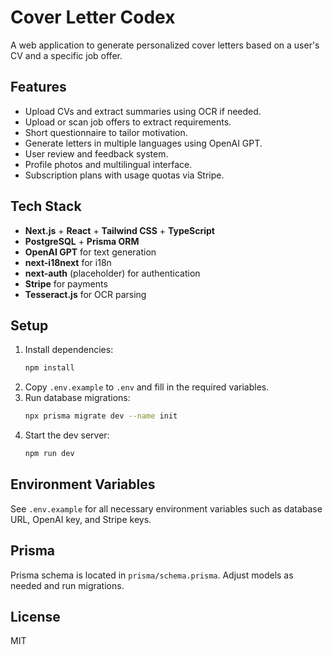 # Cover Letter Codex

A web application to generate personalized cover letters based on a user's CV and a specific job offer.

## Features
- Upload CVs and extract summaries using OCR if needed.
- Upload or scan job offers to extract requirements.
- Short questionnaire to tailor motivation.
- Generate letters in multiple languages using OpenAI GPT.
- User review and feedback system.
- Profile photos and multilingual interface.
- Subscription plans with usage quotas via Stripe.

## Tech Stack
- **Next.js** + **React** + **Tailwind CSS** + **TypeScript**
- **PostgreSQL** + **Prisma ORM**
- **OpenAI GPT** for text generation
- **next-i18next** for i18n
- **next-auth** (placeholder) for authentication
- **Stripe** for payments
- **Tesseract.js** for OCR parsing

## Setup
1. Install dependencies:
   ```bash
   npm install
   ```
2. Copy `.env.example` to `.env` and fill in the required variables.
3. Run database migrations:
   ```bash
   npx prisma migrate dev --name init
   ```
4. Start the dev server:
   ```bash
   npm run dev
   ```

## Environment Variables
See `.env.example` for all necessary environment variables such as database URL, OpenAI key, and Stripe keys.

## Prisma
Prisma schema is located in `prisma/schema.prisma`. Adjust models as needed and run migrations.

## License
MIT
